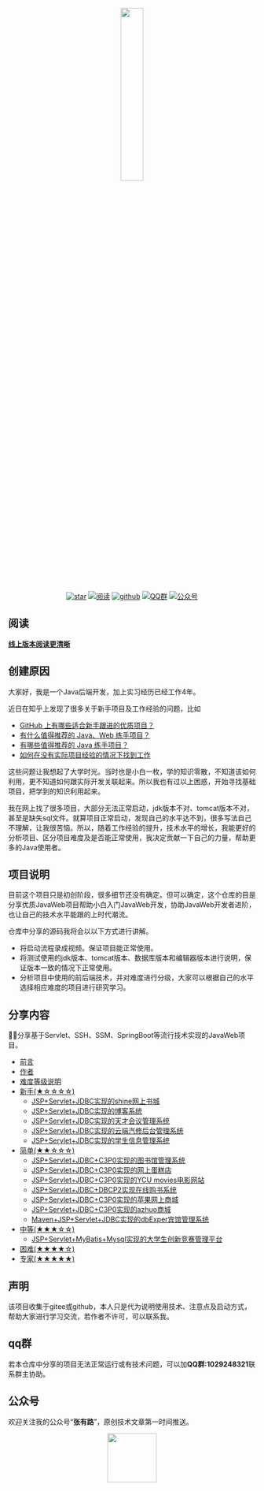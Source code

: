 <p align="center">
<a href="https://github.com/coderzcr/JavaWeb-Project-Source-Share" target="_blank">
	<img src="http://coderzcr.gitee.io/sensor-java-picture/pictures/zcr's blog.png" width="30%"/>
</a>
</p>

<p align="center">
  <a href="https://github.com/coderzcr/JavaWeb-Project-Source-Share"><img src="https://badgen.net/github/stars/coderzcr/JavaWeb-Project-Source-Share?icon=github&color=green" alt="star"></a>
  <a href="https://coderzcr.github.io/JavaWeb-Project-Source-Share/"><img src="https://img.shields.io/badge/%E5%9C%A8%E7%BA%BF%E9%98%85%E8%AF%BB-read-brightgreen.svg" alt="阅读"></a>
  <a href="https://github.com/coderzcr/JavaWeb-Project-Source-Share"><img src="https://img.shields.io/badge/github-coderzcr-brightgreen.svg" alt="github"></a>
  <a href="#qq群"><img src="https://img.shields.io/badge/QQ%E7%BE%A4-%E8%81%94%E7%B3%BB%E7%BE%A4%E4%B8%BB%E5%92%A8%E8%AF%A2-brightgreen.svg" alt="QQ群"></a>
  <a href="#公众号"><img src="https://img.shields.io/badge/公众号-张有路-brightgreen.svg" alt="公众号"></a>
</p>

## 阅读

**[线上版本阅读更清晰](https://coderzcr.github.io/JavaWeb-Project-Source-Share)**

## 创建原因

大家好，我是一个Java后端开发，加上实习经历已经工作4年。

近日在知乎上发现了很多关于新手项目及工作经验的问题，比如
- [GitHub 上有哪些适合新手跟进的优质项目？](https://www.zhihu.com/question/22744854/answer/763206431)
- [有什么值得推荐的 Java、Web 练手项目？](https://www.zhihu.com/question/29444491/answer/507431828)
- [有哪些值得推荐的 Java 练手项目？](https://www.zhihu.com/question/56476038/answer/720699967)
- [如何在没有实际项目经验的情况下找到工作](https://zhuanlan.zhihu.com/p/26593436)

这些问题让我想起了大学时光。当时也是小白一枚，学的知识零散，不知道该如何利用，更不知道如何跟实际开发关联起来。所以我也有过以上困惑，开始寻找基础项目，把学到的知识利用起来。

我在网上找了很多项目，大部分无法正常启动，jdk版本不对、tomcat版本不对，甚至是缺失sql文件。就算项目正常启动，发现自己的水平达不到，很多写法自己不理解，让我很苦恼。所以，随着工作经验的提升，技术水平的增长，我能更好的分析项目、区分项目难度及是否能正常使用，我决定贡献一下自己的力量，帮助更多的Java使用者。

## 项目说明
目前这个项目只是初创阶段，很多细节还没有确定。但可以确定，这个仓库的目是分享优质JavaWeb项目帮助小白入门JavaWeb开发，协助JavaWeb开发者进阶，也让自己的技术水平能跟的上时代潮流。

仓库中分享的源码我将会以以下方式进行讲解。

- 将启动流程录成视频。保证项目能正常使用。
- 将测试使用的jdk版本、tomcat版本、数据库版本和编辑器版本进行说明，保证版本一致的情况下正常使用。
- 分析项目中使用的前后端技术，并对难度进行分级，大家可以根据自己的水平选择相应难度的项目进行研究学习。


## 分享内容

🌱🚀分享基于Servlet、SSH、SSM、SpringBoot等流行技术实现的JavaWeb项目。

* [前言](README.md)
* [作者](AUTHOR.md)
* [难度等级说明](LEVEL.md)
* [新手(★☆☆☆☆)](newcomer/newcomer.md)
	* [JSP+Servlet+JDBC实现的shine网上书城](newcomer/JSP+Servlet+JDBC实现的shine网上书城.md)
	* [JSP+Servlet+JDBC实现的博客系统](newcomer/JSP+Servlet+JDBC+Mysql实现的博客系统.md)
	* [JSP+Servlet+JDBC实现的天才会议管理系统](newcomer/JSP+Servlet+JDBC+Mysql实现的天才会议管理系统.md)
	* [JSP+Servlet+JDBC实现的云端汽修后台管理系统](newcomer/JSP+Servlet+JDBC实现的云端汽修后台管理系统.md)
	* [JSP+Servlet+JDBC实现的学生信息管理系统](newcomer/JSP+Servlet+JDBC实现的学生信息管理系统.md)
* [简单(★★☆☆☆)](easy/easy.md)
	* [JSP+Servlet+JDBC+C3P0实现的图书馆管理系统](easy/JSP+Servlet+C3P0+Mysql实现的图书馆管理系统.md)
    * [JSP+Servlet+JDBC+C3P0实现的网上蛋糕店](easy/JSP+Servlet+C3P0+Mysql实现的网上蛋糕店.md)
    * [JSP+Servlet+JDBC+C3P0实现的YCU movies电影网站](easy/JSP+Servlet+C3P0+Mysql实现的YCUMovies电影网站.md)
    * [JSP+Servlet+JDBC+DBCP2实现在线购书系统](easy/JSP+Servlet+JDBC+DBCP2实现在线购书系统.md)
    * [JSP+Servlet+JDBC+C3P0实现的苹果网上商城](easy/JSP+Servlet+C3P0+Mysql实现的苹果网上商城.md)
    * [JSP+Servlet+JDBC+C3P0实现的azhuo商城](easy/JSP+Servlet+C3P0+Mysql实现的azhuo商城.md)
    * [Maven+JSP+Servlet+JDBC实现的dbExper宾馆管理系统](easy/Maven+JSP+Servlet+JDBC+Mysql实现的dbExper宾馆管理系统.md)
* [中等(★★★☆☆)](medium/medium.md)
	* [JSP+Servlet+MyBatis+Mysql实现的大学生创新竞赛管理平台](medium/JSP+Servlet+MyBatis+Mysql实现的大学生创新竞赛管理平台.md)
* [困难(★★★★☆)](difficult/difficult.md)
* [专家(★★★★★)](expert/expert.md)

## 声明

该项目收集于gitee或github，本人只是代为说明使用技术、注意点及启动方式，帮助大家进行学习交流，若作者不许可，可以联系我。

## qq群

若本仓库中分享的项目无法正常运行或有技术问题，可以加**QQ群:1029248321**联系群主协助。

## 公众号

欢迎关注我的公众号“**张有路**”，原创技术文章第一时间推送。

<center>
    <img src="http://coderzcr.gitee.io/sensor-java-picture/pictures/qrcode.gif" style="width: 100px;">
</center>

